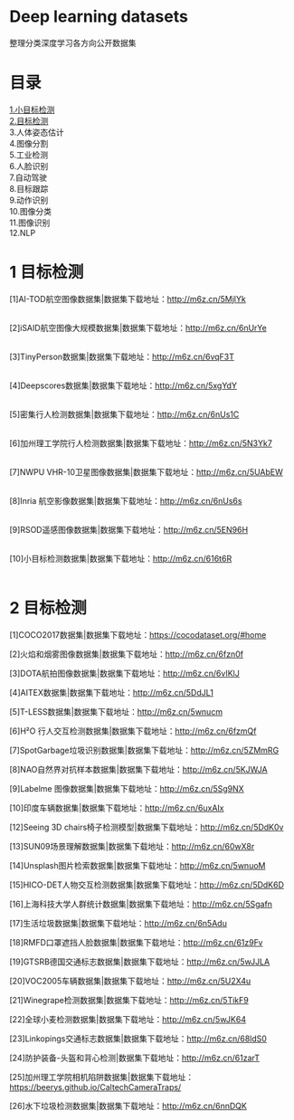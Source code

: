# Deep learning datasets
整理分类深度学习各方向公开数据集
# 目录
[1.小目标检测](#1)<br>
[2.目标检测](#2)<br>
3.人体姿态估计<br>
4.图像分割<br>
5.工业检测<br>
6.人脸识别<br>
7.自动驾驶<br>
8.目标跟踪<br>
9.动作识别<br>
10.图像分类<br>
11.图像识别<br>
12.NLP<br>

# 1 目标检测
[1]AI-TOD航空图像数据集|数据集下载地址：http://m6z.cn/5MjlYk<br><br>

[2]iSAID航空图像大规模数据集|数据集下载地址：http://m6z.cn/6nUrYe<br><br>

[3]TinyPerson数据集|数据集下载地址：http://m6z.cn/6vqF3T<br><br>

[4]Deepscores数据集|数据集下载地址：http://m6z.cn/5xgYdY<br><br>

[5]密集行人检测数据集|数据集下载地址：http://m6z.cn/6nUs1C<br><br>

[6]加州理工学院行人检测数据集|数据集下载地址：http://m6z.cn/5N3Yk7<br><br>

[7]NWPU VHR-10卫星图像数据集|数据集下载地址：http://m6z.cn/5UAbEW<br><br>

[8]Inria 航空影像数据集|数据集下载地址：http://m6z.cn/6nUs6s<br><br>

[9]RSOD遥感图像数据集|数据集下载地址：http://m6z.cn/5EN96H<br><br>

[10]小目标检测数据集|数据集下载地址：http://m6z.cn/616t6R<br><br>




# 2 目标检测
[1]COCO2017数据集|数据集下载地址：https://cocodataset.org/#home

[2]火焰和烟雾图像数据集|数据集下载地址：http://m6z.cn/6fzn0f

[3]DOTA航拍图像数据集|数据集下载地址：http://m6z.cn/6vIKlJ

[4]AITEX数据集|数据集下载地址：http://m6z.cn/5DdJL1

[5]T-LESS数据集|数据集下载地址：http://m6z.cn/5wnucm

[6]H²O 行人交互检测数据集|数据集下载地址：http://m6z.cn/6fzmQf

[7]SpotGarbage垃圾识别数据集|数据集下载地址：http://m6z.cn/5ZMmRG

[8]NAO自然界对抗样本数据集|数据集下载地址：http://m6z.cn/5KJWJA

[9]Labelme 图像数据集|数据集下载地址：http://m6z.cn/5Sg9NX

[10]印度车辆数据集|数据集下载地址：http://m6z.cn/6uxAIx

[12]Seeing 3D chairs椅子检测模型|数据集下载地址：http://m6z.cn/5DdK0v

[13]SUN09场景理解数据集|数据集下载地址：http://m6z.cn/60wX8r

[14]Unsplash图片检索数据集|数据集下载地址：http://m6z.cn/5wnuoM

[15]HICO-DET人物交互检测数据集|数据集下载地址：http://m6z.cn/5DdK6D

[16]上海科技大学人群统计数据集|数据集下载地址：http://m6z.cn/5Sgafn

[17]生活垃圾数据集|数据集下载地址：http://m6z.cn/6n5Adu

[18]RMFD口罩遮挡人脸数据集|数据集下载地址：http://m6z.cn/61z9Fv

[19]GTSRB德国交通标志数据集|数据集下载地址：http://m6z.cn/5wJJLA

[20]VOC2005车辆数据集|数据集下载地址：http://m6z.cn/5U2X4u

[21]Winegrape检测数据集|数据集下载地址：http://m6z.cn/5TikF9

[22]全球小麦检测数据集|数据集下载地址：http://m6z.cn/5wJK64

[23]Linkopings交通标志数据集|数据集下载地址：http://m6z.cn/68ldS0

[24]防护装备-头盔和背心检测|数据集下载地址：http://m6z.cn/61zarT

[25]加州理工学院相机陷阱数据集|数据集下载地址：https://beerys.github.io/CaltechCameraTraps/

[26]水下垃圾检测数据集|数据集下载地址：http://m6z.cn/6nnDQK














